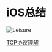 # iOS总结

![Leisure](/path/screenshot/logo.png)

[TCP协议理解](https://github.com/ugpass/rookie/blob/master/TCP%E5%8D%8F%E8%AE%AE.md)
